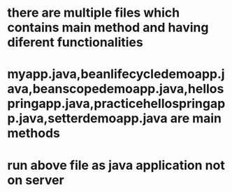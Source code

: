 # there are multiple files which contains main method and having diferent functionalities
# myapp.java,beanlifecycledemoapp.java,beanscopedemoapp.java,hellospringapp.java,practicehellospringapp.java,setterdemoapp.java are main methods
# run above file as java application not on server 
